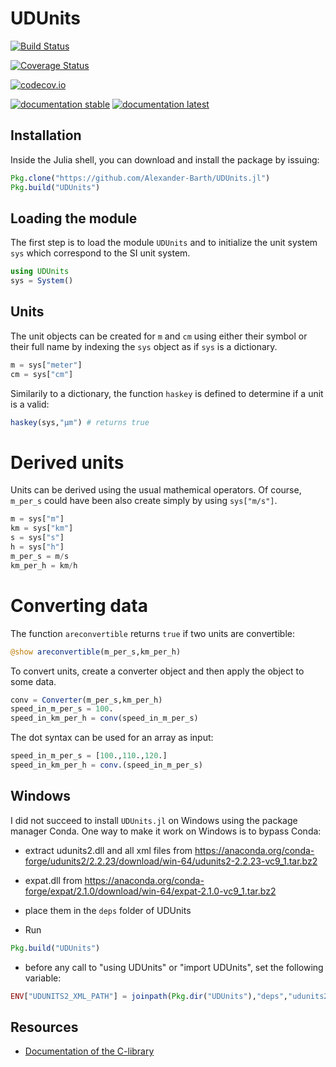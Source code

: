 # UDUnits

[![Build Status](https://travis-ci.org/Alexander-Barth/UDUnits.jl.svg?branch=master)](https://travis-ci.org/Alexander-Barth/UDUnits.jl)

[![Coverage Status](https://coveralls.io/repos/Alexander-Barth/UDUnits.jl/badge.svg?branch=master&service=github)](https://coveralls.io/github/Alexander-Barth/UDUnits.jl?branch=master)

[![codecov.io](http://codecov.io/github/Alexander-Barth/UDUnits.jl/coverage.svg?branch=master)](http://codecov.io/github/Alexander-Barth/UDUnits.jl?branch=master)

<!-- udunits is currently not available for Windows in conda -->

<!--
[![Build Status Windows](https://ci.appveyor.com/api/projects/status/github/Alexander-Barth/UDUnits.jl?branch=master&svg=true)](https://ci.appveyor.com/project/Alexander-Barth/udunits-jl)
-->

[![documentation stable](https://img.shields.io/badge/docs-stable-blue.svg)](https://alexander-barth.github.io/UDUnits.jl/stable/)
[![documentation latest](https://img.shields.io/badge/docs-latest-blue.svg)](https://alexander-barth.github.io/UDUnits.jl/latest/)


## Installation

Inside the Julia shell, you can download and install the package by issuing:

```julia
Pkg.clone("https://github.com/Alexander-Barth/UDUnits.jl")
Pkg.build("UDUnits")
```

## Loading the module

The first step is to load the module `UDUnits` and to initialize the unit system `sys` which correspond to the SI unit system.

```julia
using UDUnits
sys = System()
```

## Units

The unit objects can be created for `m` and `cm` using either their symbol or their full name by indexing the `sys` object as if `sys` is a dictionary.

```julia
m = sys["meter"]
cm = sys["cm"]
```

Similarily to a dictionary, the function `haskey` is defined to determine if a unit is a valid:

```julia
haskey(sys,"μm") # returns true
```

# Derived units

Units can be derived using the usual mathemical operators. Of course, `m_per_s` could have been also create simply by using `sys["m/s"]`.


```julia
m = sys["m"]
km = sys["km"]
s = sys["s"]
h = sys["h"]
m_per_s = m/s
km_per_h = km/h
```

# Converting data

The function `areconvertible` returns `true` if two units are convertible:

```julia
@show areconvertible(m_per_s,km_per_h)
```

To convert units, create a converter object and then apply the object to some data.

```julia
conv = Converter(m_per_s,km_per_h)
speed_in_m_per_s = 100.
speed_in_km_per_h = conv(speed_in_m_per_s)
```

The dot syntax can be used for an array as input:

```julia
speed_in_m_per_s = [100.,110.,120.]
speed_in_km_per_h = conv.(speed_in_m_per_s)
```

## Windows

I did not succeed to install `UDUnits.jl` on Windows using the package manager Conda.
One way to make it work on Windows is to bypass Conda:

* extract udunits2.dll and all xml files from https://anaconda.org/conda-forge/udunits2/2.2.23/download/win-64/udunits2-2.2.23-vc9_1.tar.bz2
* expat.dll from https://anaconda.org/conda-forge/expat/2.1.0/download/win-64/expat-2.1.0-vc9_1.tar.bz2
* place them in the `deps` folder of UDUnits

* Run

```julia
Pkg.build("UDUnits")
```

* before any call to "using UDUnits" or "import UDUnits", set the following variable:

```julia
ENV["UDUNITS2_XML_PATH"] = joinpath(Pkg.dir("UDUnits"),"deps","udunits2.xml")
```




## Resources

* [Documentation of the C-library](http://www.unidata.ucar.edu/software/udunits/udunits-2.2.25/doc/udunits/udunits2lib.html#UDUNITS-Library)
